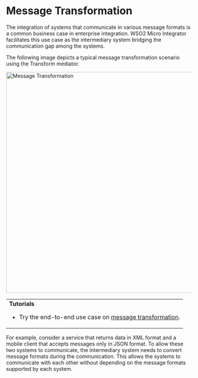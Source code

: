 # Message Transformation

The integration of systems that communicate in various message formats is a common business case in enterprise integration. WSO2 Micro Integrator facilitates this use case as the intermediary system bridging the communication gap among the systems.

The following image depicts a typical message transformation scenario using the Transform mediator.

<img src="{{base_path}}/assets/img/integrate/use-cases-overview/message-transformation.png" title="Message Transformation" width="600" alt="Message Transformation"/>

<!--
![message transformation]({{base_path}}/assets/img/integrate/use-cases-overview/message-transformation-new.png) 
-->
<table>
	<tr>
		<td>
			<b>Tutorials</b></br>
			<ul>
				<li>
					Try the end-to-end use case on <a href="{{base_path}}/learn/integration-tutorials/transforming-message-content">message transformation</a>.
				</li>
			</ul>
		</td>
		<!--
		<td>
			<b>Examples</b>
			<ul>
				<li>
					<a href="{{base_path}}/learn/examples/message-transformations/soap-to-json-conversion">Converting SOAP Messages to JSON</a>
				</li>
				<li>
					<a href="{{base_path}}/learn/examples/message-transformations/pox-to-json-conversion">Converting POX Messages to JSON</a>
				</li>
				<li>
					<a href="{{base_path}}/learn/examples/message-transformations/json-to-soap-conversion">Converting JSON Messages to SOAP</a>
				</li>
				<li>
					<a href="{{base_path}}/learn/examples/message-transformations/csv-to-other-formats-conversion">Converting CSV Messages to Other Formats</a>
				</li>
				<li>
					<a href="{{base_path}}/learn/examples/message-transformations/csv-conversion">Converting to CSV Message Formats</a>
				</li>
			</ul>
		</td>
	-->
	</tr>
</table>

For example, consider a service that returns data in XML format and a mobile client that accepts messages only in JSON format. To allow these two systems to communicate, the intermediary system needs to convert message formats during the communication. This allows the systems to communicate with each other without depending on the message formats supported by each system.